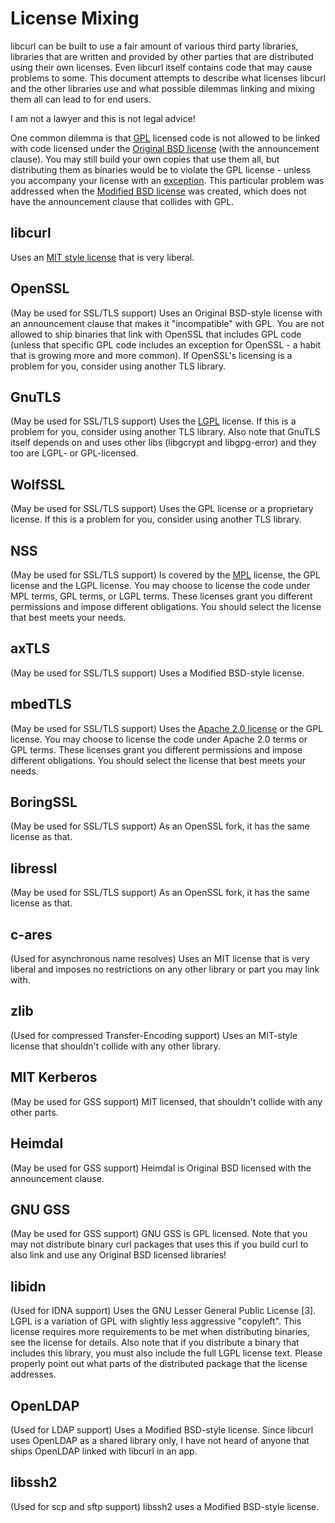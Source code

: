 License Mixing
==============

libcurl can be built to use a fair amount of various third party libraries,
libraries that are written and provided by other parties that are distributed
using their own licenses. Even libcurl itself contains code that may cause
problems to some. This document attempts to describe what licenses libcurl and
the other libraries use and what possible dilemmas linking and mixing them all
can lead to for end users.

I am not a lawyer and this is not legal advice!

One common dilemma is that [GPL](https://www.gnu.org/licenses/gpl.html)
licensed code is not allowed to be linked with code licensed under the
[Original BSD license](https://spdx.org/licenses/BSD-4-Clause.html) (with the
announcement clause). You may still build your own copies that use them all,
but distributing them as binaries would be to violate the GPL license - unless
you accompany your license with an
[exception](https://www.gnu.org/licenses/gpl-faq.html#GPLIncompatibleLibs). This
particular problem was addressed when the [Modified BSD
license](https://opensource.org/licenses/BSD-3-Clause) was created, which does
not have the announcement clause that collides with GPL.

## libcurl

 Uses an [MIT style license](https://curl.haxx.se/docs/copyright.html) that is
 very liberal.

## OpenSSL

 (May be used for SSL/TLS support) Uses an Original BSD-style license with an
 announcement clause that makes it "incompatible" with GPL. You are not
 allowed to ship binaries that link with OpenSSL that includes GPL code
 (unless that specific GPL code includes an exception for OpenSSL - a habit
 that is growing more and more common). If OpenSSL's licensing is a problem
 for you, consider using another TLS library.

## GnuTLS

 (May be used for SSL/TLS support) Uses the
 [LGPL](https://www.gnu.org/licenses/lgpl.html) license. If this is a problem
 for you, consider using another TLS library. Also note that GnuTLS itself
 depends on and uses other libs (libgcrypt and libgpg-error) and they too are
 LGPL- or GPL-licensed.

## WolfSSL

 (May be used for SSL/TLS support) Uses the GPL license or a proprietary
 license. If this is a problem for you, consider using another TLS library.

## NSS

 (May be used for SSL/TLS support) Is covered by the
 [MPL](https://www.mozilla.org/MPL/) license, the GPL license and the LGPL
 license. You may choose to license the code under MPL terms, GPL terms, or
 LGPL terms. These licenses grant you different permissions and impose
 different obligations. You should select the license that best meets your
 needs.

## axTLS

 (May be used for SSL/TLS support) Uses a Modified BSD-style license.

## mbedTLS

 (May be used for SSL/TLS support) Uses the [Apache 2.0
 license](https://opensource.org/licenses/Apache-2.0) or the GPL license.
 You may choose to license the code under Apache 2.0 terms or GPL terms.
 These licenses grant you different permissions and impose different
 obligations. You should select the license that best meets your needs.

## BoringSSL

 (May be used for SSL/TLS support) As an OpenSSL fork, it has the same
 license as that.

## libressl

 (May be used for SSL/TLS support) As an OpenSSL fork, it has the same
 license as that.

## c-ares

 (Used for asynchronous name resolves) Uses an MIT license that is very
 liberal and imposes no restrictions on any other library or part you may link
 with.

## zlib

 (Used for compressed Transfer-Encoding support) Uses an MIT-style license
 that shouldn't collide with any other library.

## MIT Kerberos

 (May be used for GSS support) MIT licensed, that shouldn't collide with any
 other parts.

## Heimdal

 (May be used for GSS support) Heimdal is Original BSD licensed with the
 announcement clause.

## GNU GSS

 (May be used for GSS support) GNU GSS is GPL licensed. Note that you may not
 distribute binary curl packages that uses this if you build curl to also link
 and use any Original BSD licensed libraries!

## libidn

 (Used for IDNA support) Uses the GNU Lesser General Public License [3]. LGPL
 is a variation of GPL with slightly less aggressive "copyleft". This license
 requires more requirements to be met when distributing binaries, see the
 license for details. Also note that if you distribute a binary that includes
 this library, you must also include the full LGPL license text. Please
 properly point out what parts of the distributed package that the license
 addresses.

## OpenLDAP

 (Used for LDAP support) Uses a Modified BSD-style license. Since libcurl uses
 OpenLDAP as a shared library only, I have not heard of anyone that ships
 OpenLDAP linked with libcurl in an app.

## libssh2

 (Used for scp and sftp support) libssh2 uses a Modified BSD-style license.
